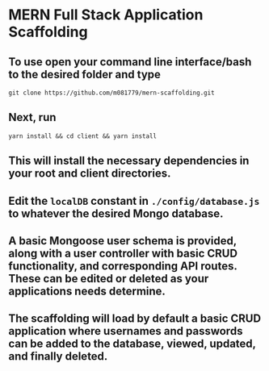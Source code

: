 # MERN Full Stack Application Scaffolding

## To use open your command line interface/bash to the desired folder and type

`git clone https://github.com/m081779/mern-scaffolding.git`

## Next, run

`yarn install && cd client && yarn install`

## This will install the necessary dependencies in your root and client directories.

## Edit the `localDB` constant in `./config/database.js` to whatever the desired Mongo database.

## A basic Mongoose user schema is provided, along with a user controller with basic CRUD functionality, and corresponding API routes.  These can be edited or deleted as your applications needs determine.

## The scaffolding will load by default a basic CRUD application where usernames and passwords can be added to the database, viewed, updated, and finally deleted.
